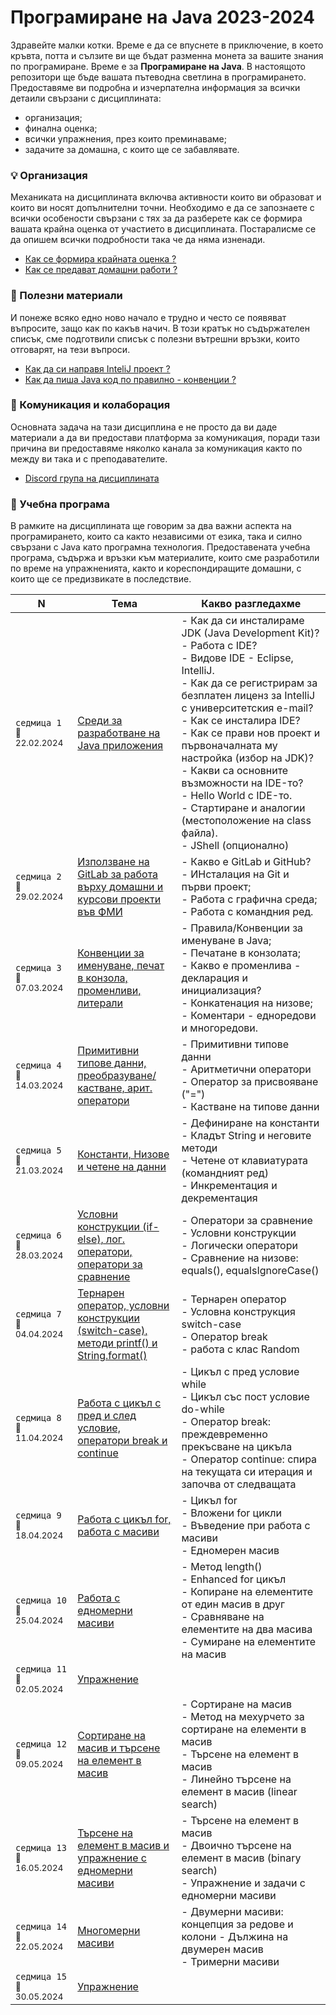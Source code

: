 # Програмиране на Java 2023-2024

Здравейте малки котки. Време е да се впуснете в приключение, в което кръвта, потта и сълзите ви ще бъдат разменна монета за вашите знания по програмиране. Време е за **Програмиране на Java**. В настоящото репозитори ще бъде вашата пътеводна светлина в програмирането. Предоставяме ви подробна и изчерпателна информация за всички детаили свързани с дисциплината:
- организация;
- финална оценка;
- всички упражнения, през които преминаваме;
- задачите за домашна, с които ще се забавлявате.

### 💡 Организация
Механиката на дисциплината включва активности които ви образоват и които ви носят допълнителни точни. Необходимо е да се запознаете с всички особености свързани с тях за да разберете как се формира вашата крайна оценка от участието в дисциплината. Постаралисме се да опишем всички подробности така че да няма изненади.
- [Как се формира крайната оценка ?](organization/points/README.md)
- [Как се предават домашни работи ? ](organization/submit/README.md)

### 📌 Полезни материали
И понеже всяко едно ново начало е трудно и често се появяват въпросите, защо как по какъв начич. В този кратък но съдържателен списък, сме подготвили списък с полезни вътрешни връзки, които отговарят, на тези въпроси.
- [Как да си направя InteliJ проект ?](extra/first_java_program/README.md)
- [Как да пиша Java код по правилно - конвенции ? ](extra/code_conventions/README.md)

### 📌 Комуникация и колаборация
Основната задача на тази дисциплина е не просто да ви даде материали а да ви предостави платформа за комуникация, поради тази причина ви предоставяме няколко канала за комуникация както по между ви така и с преподавателите.
- [Discord група на дисциплината](https://discord.gg/bVJYJQSxcW)


### 🚀 Учебна програма
В рамките на дисциплината ще говорим за два важни аспекта на програмирането, които са както независими от езика, така и силно свързани с Java като програмна технология. Предоставената учебна програма, съдържа и връзки към материалите, които сме разработили по време на упражненията, както и кореспондиращите домашни, с които ще се предизвикате в последствие. 

<table>
    <thead>
        <tr>
            <th width="120">N</th>
            <th width="280px">Тема</th>
            <th width="610px">Какво разгледахме</th>
        </tr>
    </thead>
    <tbody>
        <tr>
            <td>
                <code>седмица 1</code><br>
                <sub>📅22.02.2024</sub>
            </td>
            <td>
                <a href="./week-01/README.md">
                    Среди за разработване на Java приложения
                </a>
            </td>
            <td>
            - Как да си инсталираме JDK (Java Development Kit)? <br>
            - Работа с IDE? <br>
            - Видове IDE - Eclipse, IntelliJ. <br>
            - Как да се регистрирам за безплатен лиценз за IntelliJ с университетския e-mail? <br>
            - Как се инсталира IDE? <br>
            - Как се прави нов проект и първоначалната му настройка (избор на JDK)? <br>
            - Какви са основните възможности на IDE-то? <br>
            - Hello World с IDE-то. <br>
            - Стартиране и аналогии (местоположение на class файла). <br>
            - JShell (опционално) <br>
            </td>
        </tr>
        <tr>
            <td>
                <code>седмица 2</code>
                <br>
                <sub>📅29.02.2024</sub>
            </td>
            <td>
                <a href="./week-02/README.md">
                    Използване на GitLab за работа върху домашни и курсови проекти във ФМИ
                </a>            
            </td>
            <td>
            - Какво е GitLab и GitHub? <br>
            - ИНсталация на Git и първи проект; <br>
            - Работа с графична среда;<br>
            - Работа с командния ред.
            </td>
        </tr>
        <tr>
            <td>
                <code>седмица 3</code>
                <br>
                <sub>📅07.03.2024</sub>
            </td>
            <td>
                <a href="./week-03/README.md">
                    Конвенции за именуване, печат в конзола, променливи, литерали
                </a>
            </td>            
            <td>
            - Правила/Конвенции за именуване в Java;<br>
            - Печатане в конзолата; <br>
            - Какво е променлива - декларация и инициализация?<br>
            - Конкатенация на низове; <br>
            - Коментари - едноредови и многоредови.
            </td>
        </tr>
        <tr>
            <td>
                <code>седмица 4</code>
                <br>
                <sub>📅14.03.2024</sub>
            </td>
            <td>
                <a href="./week-04/README.md">
                    Примитивни типове данни, преобразуване/кастване, арит. оператори
                </a>
            </td>
            <td>
            - Примитивни типове данни <br>
            - Аритметични оператори <br>
            - Оператор за присвояване ("=") <br>
            - Кастване на типове данни <br>
            </td>
        </tr>
        <tr>
            <td>
                <code>седмица 5</code>
                <br>
                <sub>📅21.03.2024</sub>
            </td>
            <td>
                <a href="./week-05/README.md">
                    Константи, Низове и четене на данни
                </a>
            </td>
            <td>
            - Дефиниране на константи <br>
            - Кладът String и неговите методи <br>
            - Четене от клавиатурата (командният ред) <br>
            - Инкрементация и декрементация <br>
            </td>
        </tr>                
        <tr>
            <td>
                <code>седмица 6</code>
                <br>
                <sub>📅28.03.2024</sub>
            </td>
            <td>
                <a href="./week-06/README.md">
                    Условни конструкции (if-else), лог. оператори, оператори за сравнение 
                </a>
            </td>
            <td>
            - Оператори за сравнение <br>
            - Условни конструкции <br>
            - Логически оператори <br>
            - Сравнение на низове: equals(), equalsIgnoreCase() <br>
            </td>
        </tr>
        <tr>
            <td>
                <code>седмица 7</code>
                <br>
                <sub>📅04.04.2024</sub>
            </td>
            <td>
                <a href="./week-07/README.md">
                    Тернарен оператор, условни конструкции (switch-case), методи printf() и String.format()
                </a>
            </td>
            <td>
            - Тернарен оператор <br>
            - Условна конструкция switch-case <br>
            - Оператор break <br>
            - работа с клас Random <br>
            </td>
        </tr>
        <tr>
            <td>
                <code>седмица 8</code>
                <br>
                <sub>📅11.04.2024</sub>
            </td>
            <td>
                <a href="./week-08/README.md">
                    Работа с цикъл с пред и след условие, оператори break и continue
                </a>
            </td>
            <td>
            - Цикъл с пред условие while <br>
            - Цикъл със пост условие do-while <br>
            - Оператор break: преждевременно прекъсване на цикъла <br>
            - Оператор continue: спира на текущата си итерация и започва от следващата
            </td>
        </tr>
        <tr>
            <td>
                <code>седмица 9</code>
                <br>
                <sub>📅18.04.2024</sub>
            </td>
            <td>
                <a href="./week-09/README.md">
                    Работа с цикъл for, работа с масиви
                </a>
            </td>
            <td>
            - Цикъл for <br>
            - Вложени for цикли <br>
            - Въведение при работа с масиви <br>
            - Едномерен масив <br>
            </td>
        </tr>
        <tr>
            <td>
                <code>седмица 10</code>
                <br>
                <sub>📅25.04.2024</sub>
            </td>
            <td>
                <a href="./week-10/README.md">
                    Работа с едномерни масиви
                </a>
            </td>
            <td>
            - Метод length()<br>
            - Enhanced for цикъл<br>
            - Копиране на елементите от един масив в друг <br>
            - Сравняване на елементите на два масива <br>
            - Сумиране на елементите на масив <br>
            </td>
        </tr>        
        <tr>
            <td>
                <code>седмица 11</code>
                <br>
                <sub>📅02.05.2024</sub>
            </td>
            <td>
                <a href="./week-11/README.md">
                    Упражнение
                </a>
            </td>
            <td>
            </td>
        </tr>
        <tr>
            <td>
                <code>седмица 12</code>
                <br>
                <sub>📅09.05.2024</sub>
            </td>
            <td>
                <a href="./week-12/README.md">
                    Сортиране на масив и търсене на елемент в масив
                </a>
            </td>
            <td>
            - Сортиране на масив <br>
            - Метод на мехурчето за сортиране на елементи в масив <br>
            - Търсене на елемент в масив <br>
            - Линейно търсене на елемент в масив (linear search)
            </td>
        </tr>
        <tr>
            <td>
                <code>седмица 13</code>
                <br>
                <sub>📅16.05.2024</sub>
            </td>
            <td>
                <a href="./week-13/README.md">
                    Търсене на елемент в масив и упражнение с едномерни масиви
                </a>
            </td>
            <td>
            - Търсене на елемент в масив <br>
            - Двоично търсене на елемент в масив (binary search) <br>
            - Упражнение и задачи с едномерни масиви
            </td>
        </tr>    
        <tr>
            <td>
                <code>седмица 14</code>
                <br>
                <sub>📅22.05.2024</sub>
            </td>
            <td>
                <a href="./week-14/README.md">
                    Многомерни масиви
                </a>
            </td>
            <td>
            - Двумерни масиви: концепция за редове и колони
            - Дължина на двумерен масив <br>
            - Тримерни масиви <br>
            </td>
        </tr>
        <tr>
            <td>
                <code>седмица 15</code>
                <br>
                <sub>📅30.05.2024</sub>
            </td>
            <td>
                <a href="./week-15/README.md">
                    Упражнение
                </a>
            </td>
            <td>
            </td>
        </tr>        
    <tbody>
</table>
